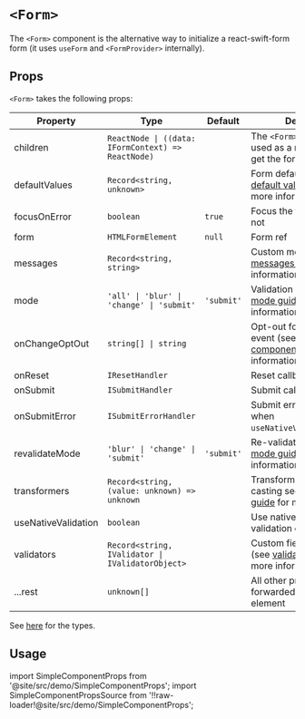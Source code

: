 # `<Form>`

The `<Form>` component is the alternative way to initialize a react-swift-form form (it uses `useForm` and `<FormProvider>` internally).

## Props

`<Form>` takes the following props:

| Property            | Type                                               | Default    | Description                                                                                                                                                            |
| ------------------- | -------------------------------------------------- | ---------- | ---------------------------------------------------------------------------------------------------------------------------------------------------------------------- |
| children            | `ReactNode \| ((data: IFormContext) => ReactNode)` |            | The `<Form>` children. Can be used as a render props to get the form context                                                                                           |
| defaultValues       | `Record<string, unknown>`                          |            | Form default values (see [default values guide](/docs/guides/type-casting-and-default-values#default-values) for more information)                                     |
| focusOnError        | `boolean`                                          | `true`     | Focus the first field error or not                                                                                                                                     |
| form                | `HTMLFormElement`                                  | `null`     | Form ref                                                                                                                                                               |
| messages            | `Record<string, string>`                           |            | Custom messages (see [messages guide](/docs/guides/messages-and-i18n) for more information)                                                                            |
| mode                | `'all' \| 'blur' \| 'change' \| 'submit'`          | `'submit'` | Validation strategy (see [mode guide](/docs/guides/modes) for more information)                                                                                        |
| onChangeOptOut      | `string[] \| string`                               |            | Opt-out for native `onChange` event (see [controlled components guide](/docs/guides/controlled-components#validators-and-onchange-event-opt-out) for more information) |
| onReset             | `IResetHandler`                                    |            | Reset callback                                                                                                                                                         |
| onSubmit            | `ISubmitHandler`                                   |            | Submit callback                                                                                                                                                        |
| onSubmitError       | `ISubmitErrorHandler`                              |            | Submit error callback (only when `useNativeValidation=false`)                                                                                                          |
| revalidateMode      | `'blur' \| 'change' \| 'submit'`                   | `'submit'` | Re-validation strategy (see [mode guide](/docs/guides/modes) for more information)                                                                                     |
| transformers        | `Record<string, (value: unknown) => unknown`       |            | Transformers for type casting see [type casting guide](/docs/guides/type-casting-and-default-values) for more information)                                             |
| useNativeValidation | `boolean`                                          |            | Use native browser validation or use error state                                                                                                                       |
| validators          | `Record<string, IValidator \| IValidatorObject>`   |            | Custom field validators (see [validation guide](/docs/guides/validation) for more information)                                                                         |
| ...rest             | `unknown[]`                                        |            | All other props are forwarded to the `<form>` element                                                                                                                  |

See [here](/docs/api/types) for the types.

## Usage

import SimpleComponentProps from '@site/src/demo/SimpleComponentProps';
import SimpleComponentPropsSource from '!!raw-loader!@site/src/demo/SimpleComponentProps';

<Demo Component={SimpleComponentProps} code={SimpleComponentPropsSource} metastring="{12,20}" withModes withRevalidateModes withUseNativeValidation/>
